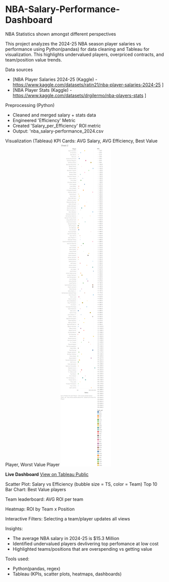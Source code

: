 # NBA-Salary-Performance-Dashboard
NBA Statistics shown amongst different perspectives


This project analyzes the 2024-25 NBA season player salaries vs performance using Python(pandas) for data cleaning and Tableau for visualization.
This highlights undervalued players, overpriced contracts, and team/position value trends.

Data sources
- [NBA Player Salaries 2024-25 (Kaggle) - https://www.kaggle.com/datasets/ratin21/nba-player-salaries-2024-25 ]
- [NBA Player Stats (Kaggle) - https://www.kaggle.com/datasets/drgilermo/nba-players-stats ]

Preprocessing (Python)
- Cleaned and merged salary + stats data
- Engineered 'Efficiency' Metric
- Created 'Salary_per_Efficiency' ROI metric
- Output: 'nba_salary-performance_2024.csv

Visualization (Tableau)
KPI Cards: AVG Salary, AVG Efficiency, Best Value Player, Worst Value Player
![Dashboard Screenshot](screenshots/dashboard.png)

**Live Dashboard**
[View on Tableau Public](https://public.tableau.com/views/NBA-Salary-Performance-Dashboard-2024-25/Dashboard1)


Scatter Plot: Salary vs Efficiency (bubble size = TS, color = Team)
Top 10 Bar Chart: Best Value players

Team leaderboard: AVG ROI per team

Heatmap: ROI by Team x Position

Interactive Filters: Selecting a team/player updates all views

Insights:
- The average NBA salary in 2024-25 is $15.3 Million
- Identified undervalued players devlivering top perfomance at low cost
- Highlighted teams/positions that are overspending vs getting value

Tools used:
- Python(pandas, regex)
- Tableau (KPIs, scatter plots, heatmaps, dashboards)
